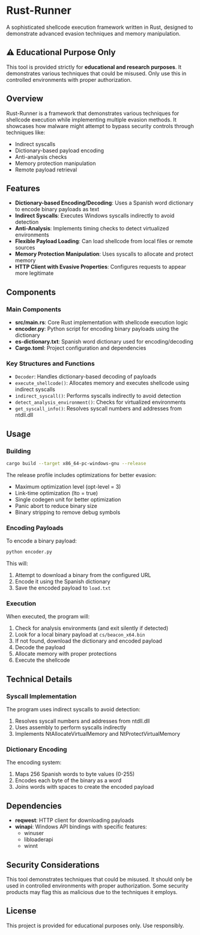 # Rust-Runner

A sophisticated shellcode execution framework written in Rust, designed to demonstrate advanced evasion techniques and memory manipulation.

## ⚠️ Educational Purpose Only

This tool is provided strictly for **educational and research purposes**. It demonstrates various techniques that could be misused. Only use this in controlled environments with proper authorization.

## Overview

Rust-Runner is a framework that demonstrates various techniques for shellcode execution while implementing multiple evasion methods. It showcases how malware might attempt to bypass security controls through techniques like:

- Indirect syscalls
- Dictionary-based payload encoding
- Anti-analysis checks
- Memory protection manipulation
- Remote payload retrieval

## Features

- **Dictionary-based Encoding/Decoding**: Uses a Spanish word dictionary to encode binary payloads as text
- **Indirect Syscalls**: Executes Windows syscalls indirectly to avoid detection
- **Anti-Analysis**: Implements timing checks to detect virtualized environments
- **Flexible Payload Loading**: Can load shellcode from local files or remote sources
- **Memory Protection Manipulation**: Uses syscalls to allocate and protect memory
- **HTTP Client with Evasive Properties**: Configures requests to appear more legitimate

## Components

### Main Components

- **src/main.rs**: Core Rust implementation with shellcode execution logic
- **encoder.py**: Python script for encoding binary payloads using the dictionary
- **es-dictionary.txt**: Spanish word dictionary used for encoding/decoding
- **Cargo.toml**: Project configuration and dependencies

### Key Structures and Functions

- `Decoder`: Handles dictionary-based decoding of payloads
- `execute_shellcode()`: Allocates memory and executes shellcode using indirect syscalls
- `indirect_syscall()`: Performs syscalls indirectly to avoid detection
- `detect_analysis_environment()`: Checks for virtualized environments
- `get_syscall_info()`: Resolves syscall numbers and addresses from ntdll.dll

## Usage

### Building

```bash
cargo build --target x86_64-pc-windows-gnu --release
```

The release profile includes optimizations for better evasion:
- Maximum optimization level (opt-level = 3)
- Link-time optimization (lto = true)
- Single codegen unit for better optimization
- Panic abort to reduce binary size
- Binary stripping to remove debug symbols

### Encoding Payloads

To encode a binary payload:

```bash
python encoder.py
```

This will:
1. Attempt to download a binary from the configured URL
2. Encode it using the Spanish dictionary
3. Save the encoded payload to `load.txt`

### Execution

When executed, the program will:

1. Check for analysis environments (and exit silently if detected)
2. Look for a local binary payload at `cs/beacon_x64.bin`
3. If not found, download the dictionary and encoded payload
4. Decode the payload
5. Allocate memory with proper protections
6. Execute the shellcode

## Technical Details

### Syscall Implementation

The program uses indirect syscalls to avoid detection:

1. Resolves syscall numbers and addresses from ntdll.dll
2. Uses assembly to perform syscalls indirectly
3. Implements NtAllocateVirtualMemory and NtProtectVirtualMemory

### Dictionary Encoding

The encoding system:
1. Maps 256 Spanish words to byte values (0-255)
2. Encodes each byte of the binary as a word
3. Joins words with spaces to create the encoded payload

## Dependencies

- **reqwest**: HTTP client for downloading payloads
- **winapi**: Windows API bindings with specific features:
  - winuser
  - libloaderapi
  - winnt

## Security Considerations

This tool demonstrates techniques that could be misused. It should only be used in controlled environments with proper authorization. Some security products may flag this as malicious due to the techniques it employs.

## License

This project is provided for educational purposes only. Use responsibly.
